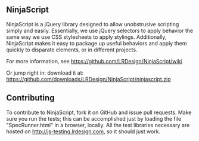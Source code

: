 ## NinjaScript
NinjaScript is a jQuery library designed to allow unobstrusive scripting simply
and easily.  Essentially, we use jQuery selectors to apply behavior the same
way we use CSS stylesheets to apply stylings.  Additionally, NinjaScript makes
it easy to package up useful behaviors and apply them quickly to disparate
elements, or in different projects.

For more information, see https://github.com/LRDesign/NinjaScript/wiki

Or jump right in: download it at: https://github.com/downloads/LRDesign/NinjaScript/ninjascript.zip

## Contributing

To contribute to NinjaScript, fork it on GitHub and issue pull requests.   Make 
sure you run the tests; this can be accomplished just by loading the file 
"SpecRunner.html" in a browser, locally.  All the test libraries necessary are 
hosted on http://js-testing.lrdesign.com, so it should just work.
